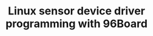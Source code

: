---
categories:
- bkk19
description: o 5 min, ROHM, the company introduction<br>o 5 min, Basic for Sensor
  UPM driver<br>o 5 min, Basic for Sensor Input driver and Android HAL driver<br>o
  5 min, Basic for Sensor IIO driver<br>o 10 min, Demo, Sensor UPM driver build and
  flash to 96Boards (Give away Sensor boards for 96Boards)<br><br>
future_image:
  featured: 'true'
  path: /assets/images/featured-images/bkk19/BKK19-318.png
session_attendee_num: '2'
session_id: BKK19-318
session_room: Session Room 3 (Lotus 10)
session_slot:
  end_time: '2019-04-03 11:55:00'
  start_time: '2019-04-03 11:30:00'
session_speakers:
- speaker_bio: ''
  speaker_company: ROHM Semiconductor GmbH
  speaker_image: /assets/images/speakers/placeholder.jpg
  speaker_location: ''
  speaker_name: Koki Okada
  speaker_position: Director of Finland Software Development Center
  speaker_username: koki.okada
- speaker_bio: '- Leading software developments team in Finland.<br>- Over 20 years
    of embedded software development, some number of patents registered.<br>- Offshore
    software R&amp;D experience with worldwide teams in Finland, US, Germany, India,
    China, etc..<br>- Firmware and driver development experience for Sensors, Wi-Fi
    SoC, MPEG codec, HDMI SoC in Linux kernel, Windows, and Embedded RTOS.'
  speaker_company: ''
  speaker_image: /assets/images/speakers/bkk19/koki-okada.jpg
  speaker_location: ''
  speaker_name: Koki Okada
  speaker_position: Director of Finland Software Development Center
  speaker_username: okada.palegreen
session_track: 96Boards
tag: session
tags:
- Power Management
title: Linux sensor device driver programming with 96Board
---